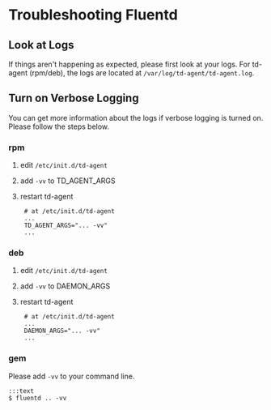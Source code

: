 # Troubleshooting Fluentd

## Look at Logs

If things aren't happening as expected, please first look at your logs. For td-agent (rpm/deb), the logs are located at `/var/log/td-agent/td-agent.log`.

## Turn on Verbose Logging

You can get more information about the logs if verbose logging is turned on. Please follow the steps below.

### rpm

1. edit `/etc/init.d/td-agent`
2. add `-vv` to TD_AGENT_ARGS
3. restart td-agent

        # at /etc/init.d/td-agent
        ...
        TD_AGENT_ARGS="... -vv"
        ...

### deb

1. edit `/etc/init.d/td-agent`
2. add `-vv` to DAEMON_ARGS
3. restart td-agent

        # at /etc/init.d/td-agent
        ...
        DAEMON_ARGS="... -vv"
        ...

### gem

Please add `-vv` to your command line.

    :::text
    $ fluentd .. -vv
